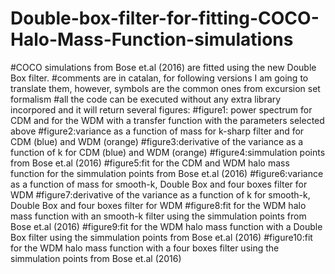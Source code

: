 # Double-box-filter-for-fitting-COCO-Halo-Mass-Function-simulations
#COCO simulations from Bose et.al (2016) are fitted using the new Double Box filter.
#comments are in catalan, for following versions I am going to translate them, however, symbols are the common ones from excursion set formalism
#all the code can be executed without any extra library incorpored and it will return several figures:
#figure1: power spectrum for CDM and for the WDM with a transfer function with the parameters selected above
#figure2:variance as a function of mass for k-sharp filter and for CDM (blue) and WDM (orange) 
#figure3:derivative of the variance as a function of k for CDM (blue) and WDM (orange)
#figure4:simmulation points from Bose et.al (2016)
#figure5:fit for the CDM and WDM halo mass function for the simmulation points from Bose et.al (2016)
#figure6:variance as a function of mass for smooth-k, Double Box and four boxes filter for WDM 
#figure7:derivative of the variance as a function of k for smooth-k, Double Box and four boxes filter for WDM 
#figure8:fit for the WDM halo mass function with an smooth-k filter using the simmulation points from Bose et.al (2016)
#figure9:fit for the WDM halo mass function with a Double Box filter using the simmulation points from Bose et.al (2016)
#figure10:fit for the WDM halo mass function with a four boxes filter using the simmulation points from Bose et.al (2016)
